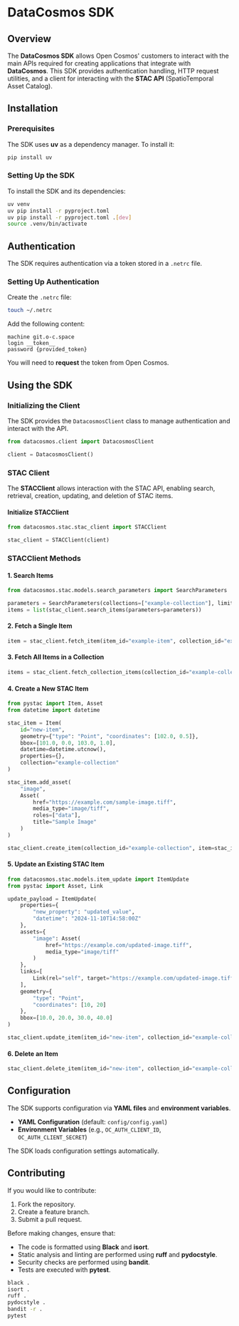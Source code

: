 # DataCosmos SDK

## Overview
The **DataCosmos SDK** allows Open Cosmos' customers to interact with the main APIs required for creating applications that integrate with **DataCosmos**. This SDK provides authentication handling, HTTP request utilities, and a client for interacting with the **STAC API** (SpatioTemporal Asset Catalog).

## Installation

### Prerequisites
The SDK uses **uv** as a dependency manager. To install it:

```sh
pip install uv
```

### Setting Up the SDK
To install the SDK and its dependencies:

```sh
uv venv
uv pip install -r pyproject.toml
uv pip install -r pyproject.toml .[dev]
source .venv/bin/activate
```

## Authentication
The SDK requires authentication via a token stored in a `.netrc` file.

### Setting Up Authentication
Create the `.netrc` file:

```sh
touch ~/.netrc
```

Add the following content:

```
machine git.o-c.space
login __token__
password {provided_token}
```

You will need to **request** the token from Open Cosmos.

## Using the SDK

### Initializing the Client
The SDK provides the `DatacosmosClient` class to manage authentication and interact with the API.

```python
from datacosmos.client import DatacosmosClient

client = DatacosmosClient()
```

### STAC Client
The **STACClient** allows interaction with the STAC API, enabling search, retrieval, creation, updating, and deletion of STAC items.

#### Initialize STACClient

```python
from datacosmos.stac.stac_client import STACClient

stac_client = STACClient(client)
```

### STACClient Methods

#### 1. **Search Items**
```python
from datacosmos.stac.models.search_parameters import SearchParameters

parameters = SearchParameters(collections=["example-collection"], limit=1)
items = list(stac_client.search_items(parameters=parameters))
```

#### 2. **Fetch a Single Item**
```python
item = stac_client.fetch_item(item_id="example-item", collection_id="example-collection")
```

#### 3. **Fetch All Items in a Collection**
```python
items = stac_client.fetch_collection_items(collection_id="example-collection")
```

#### 4. **Create a New STAC Item**
```python
from pystac import Item, Asset
from datetime import datetime

stac_item = Item(
    id="new-item",
    geometry={"type": "Point", "coordinates": [102.0, 0.5]},
    bbox=[101.0, 0.0, 103.0, 1.0],
    datetime=datetime.utcnow(),
    properties={},
    collection="example-collection"
)

stac_item.add_asset(
    "image",
    Asset(
        href="https://example.com/sample-image.tiff",
        media_type="image/tiff",
        roles=["data"],
        title="Sample Image"
    )
)

stac_client.create_item(collection_id="example-collection", item=stac_item)
```

#### 5. **Update an Existing STAC Item**
```python
from datacosmos.stac.models.item_update import ItemUpdate
from pystac import Asset, Link

update_payload = ItemUpdate(
    properties={
        "new_property": "updated_value",
        "datetime": "2024-11-10T14:58:00Z"
    },
    assets={
        "image": Asset(
            href="https://example.com/updated-image.tiff",
            media_type="image/tiff"
        )
    },
    links=[
        Link(rel="self", target="https://example.com/updated-image.tiff")
    ],
    geometry={
        "type": "Point",
        "coordinates": [10, 20]
    },
    bbox=[10.0, 20.0, 30.0, 40.0]
)

stac_client.update_item(item_id="new-item", collection_id="example-collection", update_data=update_payload)
```

#### 6. **Delete an Item**
```python
stac_client.delete_item(item_id="new-item", collection_id="example-collection")
```

## Configuration
The SDK supports configuration via **YAML files** and **environment variables**.

- **YAML Configuration** (default: `config/config.yaml`)
- **Environment Variables** (e.g., `OC_AUTH_CLIENT_ID`, `OC_AUTH_CLIENT_SECRET`)

The SDK loads configuration settings automatically.

## Contributing
If you would like to contribute:
1. Fork the repository.
2. Create a feature branch.
3. Submit a pull request.

Before making changes, ensure that:
- The code is formatted using **Black** and **isort**.
- Static analysis and linting are performed using **ruff** and **pydocstyle**.
- Security checks are performed using **bandit**.
- Tests are executed with **pytest**.

```sh
black .
isort .
ruff .
pydocstyle .
bandit -r .
pytest
```


